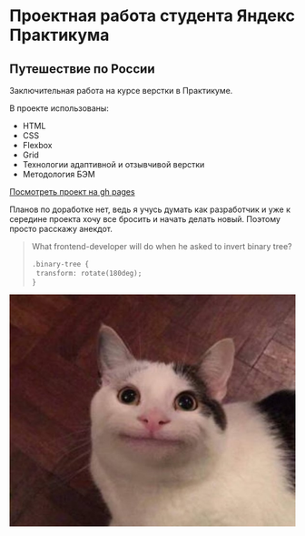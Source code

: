 # Проектная работа студента Яндекс Практикума #
## Путешествие по России ##

Заключительная работа на курсе верстки в Практикуме.

В проекте использованы:
* HTML
* CSS
* Flexbox
* Grid
* Технологии адаптивной и отзывчивой верстки
* Методология БЭМ

[Посмотреть проект на gh pages](https://igorkuznecov.github.io/russian-travel/)

Планов по доработке нет, ведь я учусь думать как разработчик и уже к середине проекта хочу все бросить и начать делать новый.
Поэтому просто расскажу анекдот.
> What frontend-developer will do when he asked to invert binary tree?
>```
>.binary-tree {
>  transform: rotate(180deg);
>}
>```
![сорян](./images/cat.jpg)
